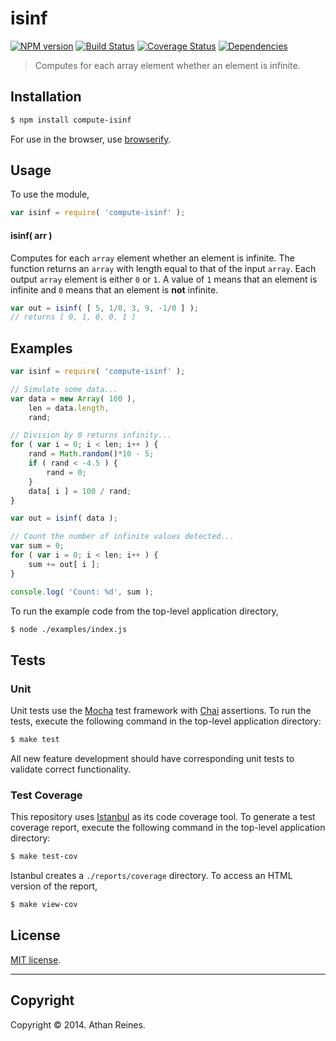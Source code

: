 isinf
===
[![NPM version][npm-image]][npm-url] [![Build Status][travis-image]][travis-url] [![Coverage Status][coveralls-image]][coveralls-url] [![Dependencies][dependencies-image]][dependencies-url]

> Computes for each array element whether an element is infinite.


## Installation

``` bash
$ npm install compute-isinf
```

For use in the browser, use [browserify](https://github.com/substack/node-browserify).


## Usage

To use the module,

``` javascript
var isinf = require( 'compute-isinf' );
```

#### isinf( arr )

Computes for each `array` element whether an element is infinite. The function returns an `array` with length equal to that of the input `array`. Each output `array` element is either `0` or `1`. A value of `1` means that an element is infinite and `0` means that an element is __not__ infinite.

``` javascript
var out = isinf( [ 5, 1/0, 3, 9, -1/0 ] );
// returns [ 0, 1, 0, 0, 1 ]
```


## Examples

``` javascript
var isinf = require( 'compute-isinf' );

// Simulate some data...
var data = new Array( 100 ),
	len = data.length,
	rand;

// Division by 0 returns infinity...
for ( var i = 0; i < len; i++ ) {
	rand = Math.random()*10 - 5;
	if ( rand < -4.5 ) {
		rand = 0;
	}
	data[ i ] = 100 / rand;
}

var out = isinf( data );

// Count the number of infinite values detected...
var sum = 0;
for ( var i = 0; i < len; i++ ) {
	sum += out[ i ];
}

console.log( 'Count: %d', sum );
```

To run the example code from the top-level application directory,

``` bash
$ node ./examples/index.js
```


## Tests

### Unit

Unit tests use the [Mocha](http://visionmedia.github.io/mocha) test framework with [Chai](http://chaijs.com) assertions. To run the tests, execute the following command in the top-level application directory:

``` bash
$ make test
```

All new feature development should have corresponding unit tests to validate correct functionality.


### Test Coverage

This repository uses [Istanbul](https://github.com/gotwarlost/istanbul) as its code coverage tool. To generate a test coverage report, execute the following command in the top-level application directory:

``` bash
$ make test-cov
```

Istanbul creates a `./reports/coverage` directory. To access an HTML version of the report,

``` bash
$ make view-cov
```


## License

[MIT license](http://opensource.org/licenses/MIT). 


---
## Copyright

Copyright &copy; 2014. Athan Reines.


[npm-image]: http://img.shields.io/npm/v/compute-isinf.svg
[npm-url]: https://npmjs.org/package/compute-isinf

[travis-image]: http://img.shields.io/travis/compute-io/isinf/master.svg
[travis-url]: https://travis-ci.org/compute-io/isinf

[coveralls-image]: https://img.shields.io/coveralls/compute-io/isinf/master.svg
[coveralls-url]: https://coveralls.io/r/compute-io/isinf?branch=master

[dependencies-image]: http://img.shields.io/david/compute-io/isinf.svg
[dependencies-url]: https://david-dm.org/compute-io/isinf

[dev-dependencies-image]: http://img.shields.io/david/dev/compute-io/isinf.svg
[dev-dependencies-url]: https://david-dm.org/dev/compute-io/isinf

[github-issues-image]: http://img.shields.io/github/issues/compute-io/isinf.svg
[github-issues-url]: https://github.com/compute-io/isinf/issues
